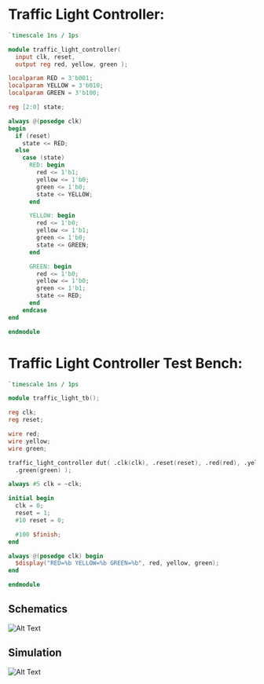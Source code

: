 # Traffic Light Controller:

```verilog
`timescale 1ns / 1ps

module traffic_light_controller(
  input clk, reset, 
  output reg red, yellow, green );

localparam RED = 3'b001; 
localparam YELLOW = 3'b010;
localparam GREEN = 3'b100;

reg [2:0] state; 

always @(posedge clk)
begin
  if (reset) 
    state <= RED;
  else
    case (state)
      RED: begin
        red <= 1'b1;
        yellow <= 1'b0;
        green <= 1'b0;
        state <= YELLOW;
      end

      YELLOW: begin
        red <= 1'b0;
        yellow <= 1'b1; 
        green <= 1'b0;
        state <= GREEN;
      end

      GREEN: begin
        red <= 1'b0;
        yellow <= 1'b0;
        green <= 1'b1;
        state <= RED;
      end
    endcase
end

endmodule
```

# Traffic Light Controller Test Bench:

```verilog
`timescale 1ns / 1ps

module traffic_light_tb();

reg clk;
reg reset;

wire red;
wire yellow;
wire green;

traffic_light_controller dut( .clk(clk), .reset(reset), .red(red), .yellow(yellow),
  .green(green) );

always #5 clk = ~clk; 

initial begin
  clk = 0;
  reset = 1;
  #10 reset = 0;

  #100 $finish;
end

always @(posedge clk) begin
  $display("RED=%b YELLOW=%b GREEN=%b", red, yellow, green);
end

endmodule
```

## Schematics
![Alt Text](https://i.ibb.co/BwJVGVg/traffic.png)

## Simulation
![Alt Text](https://i.ibb.co/3NfyC6v/traffic-tb.png)
